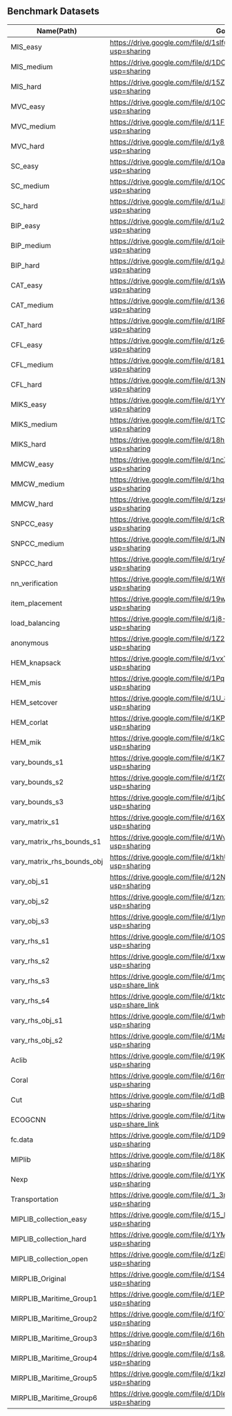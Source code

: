 ## Benchmark Datasets

| Name(Path)                     | Google Drive Links                                           |
| ------------------------------ | ------------------------------------------------------------ |
| MIS_easy                       | https://drive.google.com/file/d/1slfuVvma5R5qwoFtIw1I3wLeIzg5EGvM/view?usp=sharing |
| MIS_medium                     | https://drive.google.com/file/d/1DOSR3rZ3ezwaMJAB-5aHtwKWoOngUQzH/view?usp=sharing |
| MIS_hard                       | https://drive.google.com/file/d/15ZkWUq5dysm-3D9VAL2kb1nr-Sgwjain/view?usp=sharing |
| MVC_easy                       | https://drive.google.com/file/d/10CCgHflKtxO4XOXZZCkD-pLU7vh81GZ0/view?usp=sharing |
| MVC_medium                     | https://drive.google.com/file/d/11Frntl0fDKf0bnbgvrZun_vHJxbTKxbu/view?usp=sharing |
| MVC_hard                       | https://drive.google.com/file/d/1y80fAwcty8e3yR93dR5whD6xx39_QLXE/view?usp=sharing |
| SC_easy                        | https://drive.google.com/file/d/1Oa9NiP6I1XpOkneLETGfKgTeYMDybVJX/view?usp=sharing |
| SC_medium                      | https://drive.google.com/file/d/1OOEiav-07UmCtCKOfnpWraN5Rxz980bk/view?usp=sharing |
| SC_hard                        | https://drive.google.com/file/d/1uJFOUz6Xr_qgrmXhZcisWUG0hw_fnCSV/view?usp=sharing |
| BIP_easy                       | https://drive.google.com/file/d/1u22POZv184KgWvjmJIYdyfwRZDBRX2vb/view?usp=sharing |
| BIP_medium                     | https://drive.google.com/file/d/1oiHUw-6w2iD_5J_ys2rrHZQDM9zTuSgN/view?usp=sharing |
| BIP_hard                       | https://drive.google.com/file/d/1gJmdudCl3PFtHygmWadAHe7tBBfk65JA/view?usp=sharing |
| CAT_easy                       | https://drive.google.com/file/d/1sWsUkQdKYi50HYAutunFieRMcmckXqHr/view?usp=sharing |
| CAT_medium                     | https://drive.google.com/file/d/136Kte9O3-VslVJBHvYHt2ew-squRCFEV/view?usp=sharing |
| CAT_hard                       | https://drive.google.com/file/d/1lRRwC09rK5p8hH3adJiju4iL4cODTpOh/view?usp=sharing |
| CFL_easy                       | https://drive.google.com/file/d/1z6oNG1ja6CwlsRYViXIzBj0j8Ch6sxdt/view?usp=sharing |
| CFL_medium                     | https://drive.google.com/file/d/181Evo5Q6otZRq6EBeQXFcCYlC4kM8zaH/view?usp=sharing |
| CFL_hard                       | https://drive.google.com/file/d/13NS9YTTyNsiV6Dth3qsQ7lWWNQs4Pek0/view?usp=sharing |
| MIKS_easy                      | https://drive.google.com/file/d/1YYIAWqxzHAtfQQmKqdWy_UOhx8f3V8ZU/view?usp=sharing |
| MIKS_medium                    | https://drive.google.com/file/d/1TCZCsJcLDzNurjvpvSzuBmrNxn_wIUJt/view?usp=sharing |
| MIKS_hard                      | https://drive.google.com/file/d/18hcNsm4jmZvFGm7NjNGSNR73gfbq5_mh/view?usp=sharing |
| MMCW_easy                      | https://drive.google.com/file/d/1ncXjb73ZOneC--_MxmOCy3cwHLf-q8JU/view?usp=sharing |
| MMCW_medium                    | https://drive.google.com/file/d/1hqCbHdZzDK1alTdbKFS_KfzRs3tw-Vxx/view?usp=sharing |
| MMCW_hard                      | https://drive.google.com/file/d/1zs6Em01rLy-Zo_WGWPp7ujDazw-bxQD3/view?usp=sharing |
| SNPCC_easy                     | https://drive.google.com/file/d/1cRyjSPloMNgnjgsFl0dPCHyeANzKNAvv/view?usp=sharing |
| SNPCC_medium                   | https://drive.google.com/file/d/1JNyiNiLO-U13fPaZC9fWX53nlkkG5ubP/view?usp=sharing |
| SNPCC_hard                     | https://drive.google.com/file/d/1ryAEXUGOriSU4uXckwnfmskrIMMU6lXk/view?usp=sharing |
| nn\_verification               | https://drive.google.com/file/d/1W66CNBnJGc5iUPzc49FOHGzQibqxhgys/view?usp=sharing |
| item\_placement                | https://drive.google.com/file/d/19wd9yjf7i_d8-1X7JBAgd8bbD3Sa-jGW/view?usp=sharing |
| load\_balancing                | https://drive.google.com/file/d/1j8-UOTt405XuiwIbbQcHOA7WGDopM97C/view?usp=sharing |
| anonymous                      | https://drive.google.com/file/d/1Z2Vv51iKcf3MoydFI3Ni69zwSEJ6rrd7/view?usp=sharing |
| HEM\_knapsack                  | https://drive.google.com/file/d/1vxYgRQn64DQIXJ850CUJba2kWZW6leJd/view?usp=sharing |
| HEM\_mis                       | https://drive.google.com/file/d/1Pq46OgRhQNnh7pHu5jg3FwDy0BK_CRxQ/view?usp=sharing |
| HEM\_setcover                  | https://drive.google.com/file/d/1U_8A3VtcYYShmTs7VL-51ZE7rH-_mrqE/view?usp=sharing |
| HEM\_corlat                    | https://drive.google.com/file/d/1KPiu4j0YP_Nfyv1bJV7AJCezbBv9EbGA/view?usp=sharing |
| HEM\_mik                       | https://drive.google.com/file/d/1kCHyqZR7spWRozpqIAz1NyLOs9VBiEW7/view?usp=sharing |
| vary\_bounds\_s1               | https://drive.google.com/file/d/1K7GBJYQiIxgQDyU8EZfL7Y1ReAotW6TA/view?usp=sharing |
| vary\_bounds\_s2               | https://drive.google.com/file/d/1fZGKUpmXlduPIAvYu4XenjnJD_2bjxkw/view?usp=sharing |
| vary\_bounds\_s3               | https://drive.google.com/file/d/1jbC7g3joh6VO7cA_M2r_lxY4qt-Awnfe/view?usp=sharing |
| vary\_matrix\_s1               | https://drive.google.com/file/d/16XwwO_z30YR0XWKm4hIuOvMvfQKWmyTS/view?usp=sharing |
| vary\_matrix\_rhs\_bounds\_s1  | https://drive.google.com/file/d/1WvHVNwEX8FjcZVej0v5oSugZtGTXiAhG/view?usp=sharing |
| vary\_matrix\_rhs\_bounds\_obj | https://drive.google.com/file/d/1khUI-qEOjJ7PTxGccLWKLVwlcS7lirOC/view?usp=sharing |
| vary\_obj\_s1                  | https://drive.google.com/file/d/12NkYiKsCoBMD5yRp4f_CjYAwdPMnAulO/view?usp=sharing |
| vary\_obj\_s2                  | https://drive.google.com/file/d/1znze4IU7edKYLB5DV3u_G_rdwAmZGlw7/view?usp=sharing |
| vary\_obj\_s3                  | https://drive.google.com/file/d/1lyndsw-CVyA35fL90DgJw5A9jwqkGiXE/view?usp=sharing |
| vary\_rhs\_s1                  | https://drive.google.com/file/d/1OShz8Z4c0ilSN8tgizc6-0q3UIb4xP0I/view?usp=sharing |
| vary\_rhs\_s2                  | https://drive.google.com/file/d/1xwWnn91RcCe7YQQuhznlBDsurnQELf_u/view?usp=sharing |
| vary\_rhs\_s3                  | https://drive.google.com/file/d/1mgjAVqm3DLTCONSSZuQSW0qdUkER6g4R/view?usp=share_link |
| vary\_rhs\_s4                  | https://drive.google.com/file/d/1ktca5mhToNiBZ2w6LMvMPM_EvfTH8GC2/view?usp=share_link |
| vary\_rhs\_obj\_s1             | https://drive.google.com/file/d/1whVuGFFTQ6fGvVy0_wevkdCD0rXyjQHg/view?usp=sharing |
| vary\_rhs\_obj\_s2             | https://drive.google.com/file/d/1MaikRXLp6F3t1XdV-xiR9zPn38_yqxJP/view?usp=sharing |
| Aclib                          | https://drive.google.com/file/d/19K35ZDMSJayTPRPHXotyaoyc3oLkpUk2/view?usp=sharing |
| Coral                          | https://drive.google.com/file/d/16mbK5-OPsVqUZJycuaWJt5TW1baypVDf/view?usp=sharing |
| Cut                            | https://drive.google.com/file/d/1dB6MW1xqP5lW1ggNmSnO6IcoAZyKVhc7/view?usp=sharing |
| ECOGCNN                        | https://drive.google.com/file/d/1itwv9g3Azz8o75Dd26Zg4oDA5RlDfJf1/view?usp=share_link |
| fc.data                        | https://drive.google.com/file/d/1D9I4y4ubn-3DUJng-xxO1-ncHxfgcQMu/view?usp=sharing |
| MIPlib                         | https://drive.google.com/file/d/18Kl8A5DYs4pQQw0HtKrcl2RGTkjlvjiT/view?usp=sharing |
| Nexp                           | https://drive.google.com/file/d/1YKRfLaYN28A0-1gVgvjHA7ecyQkQZRP-/view?usp=sharing |
| Transportation                 | https://drive.google.com/file/d/1_3r2ZJglurOn_PoJjIE7OoMldXp_bRJ1/view?usp=sharing |
| MIPLIB_collection_easy         | https://drive.google.com/file/d/15_Px_dga1MpOx1Diz-VET8qmBl0jhKW7/view?usp=sharing |
| MIPLIB_collection_hard         | https://drive.google.com/file/d/1YMY2IBZBvV1ZRyxPqUBtLccOTzBAZNh2/view?usp=sharing |
| MIPLIB_collection_open         | https://drive.google.com/file/d/1zEHaMB2D8pvXyc5LmcuUHhKW1yiKSnya/view?usp=sharing |
| MIRPLIB_Original               | https://drive.google.com/file/d/1S4s3ImiR927kTjArnEslThfcLGQvzn5N/view?usp=sharing |
| MIRPLIB_Maritime_Group1        | https://drive.google.com/file/d/1EPd8hXAagyySVzs1NXY01ZH8cLDExCrX/view?usp=sharing |
| MIRPLIB_Maritime_Group2        | https://drive.google.com/file/d/1fOT7Z8JO84ESdPVvGNuWyT9xdztLYVox/view?usp=sharing |
| MIRPLIB_Maritime_Group3        | https://drive.google.com/file/d/16hqFR0w3Rh3Ynis-ItmWlsyzRUlBlT-k/view?usp=sharing |
| MIRPLIB_Maritime_Group4        | https://drive.google.com/file/d/1s8AN38lcgXi1ccjSDr3u8k9oTTvr8Aiz/view?usp=sharing |
| MIRPLIB_Maritime_Group5        | https://drive.google.com/file/d/1kzKOQSg-O5PxbOzpSuYA0jHPcS-gxy57/view?usp=sharing |
| MIRPLIB_Maritime_Group6        | https://drive.google.com/file/d/1DIeVGP-seEqzKjzwIfBS4ny_DS0cy6m2/view?usp=sharing |